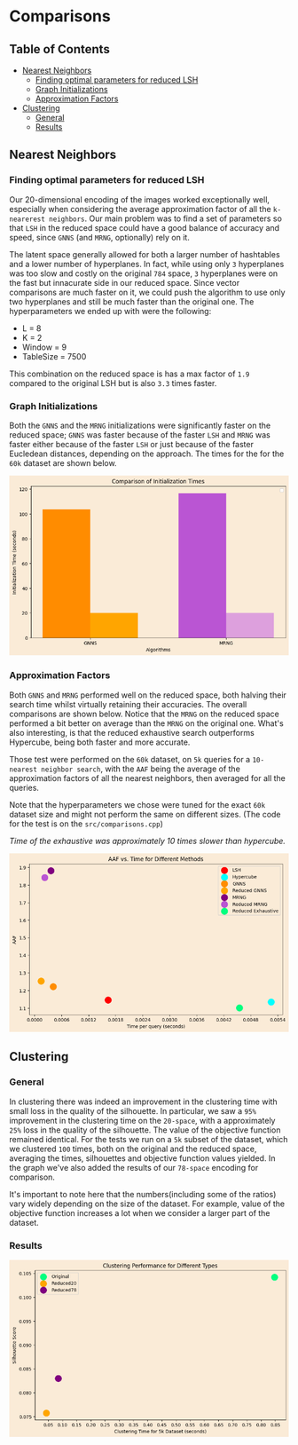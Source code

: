 # Comparisons
## Table of Contents
- [Nearest Neighbors](#nearest-neighbors)
    - [Finding optimal parameters for reduced LSH](#finding-optimal-parameters-for-reduced-lsh)
    - [Graph Initializations](#graph-initializations)
    - [Approximation Factors](#approximation-factors)
- [Clustering](#clustering)
    - [General](#general)
    - [Results](#results)


## Nearest Neighbors
### Finding optimal parameters for reduced LSH
Our 20-dimensional encoding of the images worked exceptionally well, especially when considering the average approximation factor of all the `k-nearerest neighbors`. Our main problem was to find a set of parameters so that `LSH` in the reduced space could have a good balance of accuracy and speed, since `GNNS` (and `MRNG`, optionally) rely on it.

The latent space generally allowed for both a larger number of hashtables and a lower number of hyperplanes. In fact, while using only `3` hyperplanes was too slow and costly on the original `784` space, `3` hyperplanes were on the fast but innacurate side in our reduced space.  Since vector comparisons are much faster on it, we could push the algorithm to use only two hyperplanes and still be much faster than the original one. The hyperparameters we ended up with were the following:

* L = 8
* K = 2
* Window = 9
* TableSize = 7500
    
This combination on the reduced space is has a max factor of `1.9` compared to the original LSH but is also `3.3` times faster. 

### Graph Initializations
Both the `GNNS` and the `MRNG` initializations were significantly faster on the reduced space; `GNNS` was faster because of the faster `LSH` and `MRNG` was faster either because of the faster `LSH` or just because of the faster Eucledean distances, depending on the approach. The times for the for the `60k` dataset are shown below.

![png](./plots/output_2_1.png)
    


### Approximation Factors
Both `GNNS` and `MRNG` performed well on the reduced space, both halving their search time whilst virtually retaining their accuracies. The overall comparisons are shown below. Notice that the `MRNG` on the reduced space performed a bit better on average than the `MRNG` on the original one. What's also interesting, is that the reduced exhaustive search outperforms Hypercube, being both faster and more accurate.

Those test were performed on the `60k` dataset, on `5k` queries for a `10-nearest neighbor search`, with the `AAF` being the average of the approximation factors of all the nearest neighbors, then averaged for all the queries. 

Note that the hyperparameters we chose were tuned for the exact `60k` dataset size and might not perform the same on different sizes. (The code for the test is on the `src/comparisons.cpp`)

*Time of the exhaustive was approximately 10 times slower than hypercube.*

![png](./plots/output_4_0.png)
    


## Clustering
### General
In clustering there was indeed an improvement in the clustering time with small loss in the quality of the silhouette. In particular, we saw a `95%` improvement in the clustering time on the `20-space`, with a approximately `25%` loss in the quality of the silhouette. The value of the objective function remained identical. For the tests we run on a `5k` subset of the dataset, which we clustered `100` times, both on the original and the reduced space, averaging the times, silhouettes  and objective function values yielded. In the graph we've also added the results of our `78-space` encoding for comparison.

It's important to note here that the numbers(including some of the ratios) vary widely depending on the size of the dataset. For example, value of the objective function increases a lot when we consider a larger part of the dataset.

### Results
![png](./plots/output_6_0.png)
    

